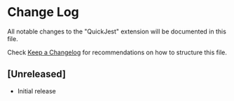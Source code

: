 # Change Log

All notable changes to the "QuickJest" extension will be documented in this file.

Check [Keep a Changelog](http://keepachangelog.com/) for recommendations on how to structure this file.

## [Unreleased]

- Initial release